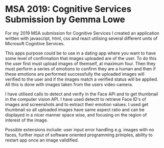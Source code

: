 # MSA 2019: Cognitive Services Submission by Gemma Lowe

For my 2019 MSA submission for Cognitive Services I created an application written with javascript, html, css and react utilising several different units of Microsoft Cognitive Services.

This apps purpose could be to use in a dating app where you want to have some level of confirmation that images uploaded are of the user. To do this the user first must upload images of themself, at maximum four. Then they must perform a series of emotions to confirm they are a human and then if these emotions are performed successfully the uploaded images will verified to the user and if the images match a verified status will be applied. All this is done with images taken from the users video camera.

I have utilised calls to detect and verify in the Face API and to get thumbnail in the computer vision API. I have used detectt to retrieve Face ID's of images and screenshots and to extract their emotion values. I used get thumbnail so all uploaded images have same aspect ratio and can be displayed in a nicer manner space wise, and focusing on the region of interest of the image. 

Possible extensions include: user input error handling e.g. images with no faces, further input of software oriented programming priniples, ability to restart app once an image validified.
